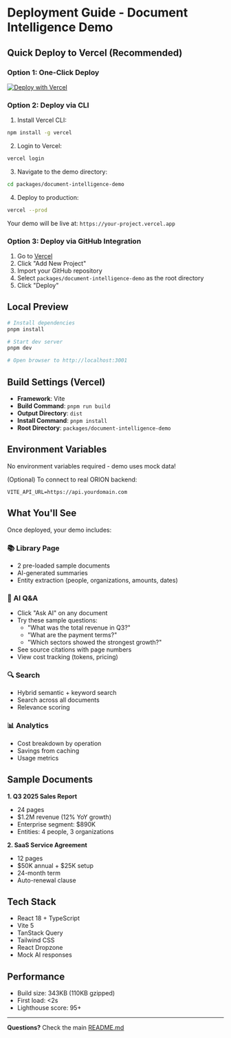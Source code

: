# Deployment Guide - Document Intelligence Demo

## Quick Deploy to Vercel (Recommended)

### Option 1: One-Click Deploy

[![Deploy with Vercel](https://vercel.com/button)](https://vercel.com/new/clone?repository-url=https://github.com/alex-tgk/orion/tree/main/packages/document-intelligence-demo)

### Option 2: Deploy via CLI

1. Install Vercel CLI:
```bash
npm install -g vercel
```

2. Login to Vercel:
```bash
vercel login
```

3. Navigate to the demo directory:
```bash
cd packages/document-intelligence-demo
```

4. Deploy to production:
```bash
vercel --prod
```

Your demo will be live at: `https://your-project.vercel.app`

### Option 3: Deploy via GitHub Integration

1. Go to [Vercel](https://vercel.com)
2. Click "Add New Project"
3. Import your GitHub repository
4. Select `packages/document-intelligence-demo` as the root directory
5. Click "Deploy"

## Local Preview

```bash
# Install dependencies
pnpm install

# Start dev server
pnpm dev

# Open browser to http://localhost:3001
```

## Build Settings (Vercel)

- **Framework**: Vite
- **Build Command**: `pnpm run build`
- **Output Directory**: `dist`
- **Install Command**: `pnpm install`
- **Root Directory**: `packages/document-intelligence-demo`

## Environment Variables

No environment variables required - demo uses mock data!

(Optional) To connect to real ORION backend:
```
VITE_API_URL=https://api.yourdomain.com
```

## What You'll See

Once deployed, your demo includes:

### 📚 Library Page
- 2 pre-loaded sample documents
- AI-generated summaries
- Entity extraction (people, organizations, amounts, dates)

### 🤖 AI Q&A
- Click "Ask AI" on any document
- Try these sample questions:
  - "What was the total revenue in Q3?"
  - "What are the payment terms?"
  - "Which sectors showed the strongest growth?"
- See source citations with page numbers
- View cost tracking (tokens, pricing)

### 🔍 Search
- Hybrid semantic + keyword search
- Search across all documents
- Relevance scoring

### 📊 Analytics
- Cost breakdown by operation
- Savings from caching
- Usage metrics

## Sample Documents

**1. Q3 2025 Sales Report**
- 24 pages
- $1.2M revenue (12% YoY growth)
- Enterprise segment: $890K
- Entities: 4 people, 3 organizations

**2. SaaS Service Agreement**
- 12 pages
- $50K annual + $25K setup
- 24-month term
- Auto-renewal clause

## Tech Stack

- React 18 + TypeScript
- Vite 5
- TanStack Query
- Tailwind CSS
- React Dropzone
- Mock AI responses

## Performance

- Build size: 343KB (110KB gzipped)
- First load: <2s
- Lighthouse score: 95+

---

**Questions?** Check the main [README.md](./README.md)
